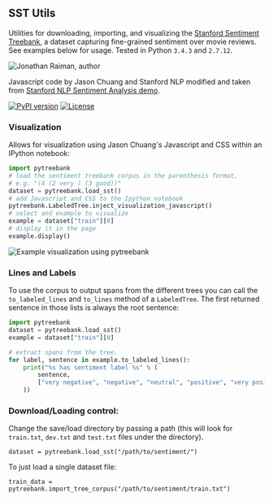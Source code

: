 SST Utils
---------

Utilities for downloading, importing, and visualizing the [Stanford Sentiment Treebank](http://nlp.stanford.edu/sentiment/treebank.html), a dataset capturing fine-grained sentiment over movie reviews.
See examples below for usage. Tested in Python `3.4.3` and `2.7.12`.

![Jonathan Raiman, author](https://img.shields.io/badge/Author-Jonathan%20Raiman%20-blue.svg)

Javascript code by Jason Chuang and Stanford NLP modified and taken from [Stanford NLP Sentiment Analysis demo](http://nlp.stanford.edu:8080/sentiment/rntnDemo.html).

[![PyPI version](https://badge.fury.io/py/pytreebank.svg)](https://badge.fury.io/py/pytreebank)
[![License](https://img.shields.io/badge/license-MIT-blue.svg)](LICENSE.md)

### Visualization

Allows for visualization using Jason Chuang's Javascript and CSS within an IPython notebook:

```python
import pytreebank
# load the sentiment treebank corpus in the parenthesis format,
# e.g. "(4 (2 very ) (3 good))"
dataset = pytreebank.load_sst()
# add Javascript and CSS to the Ipython notebook
pytreebank.LabeledTree.inject_visualization_javascript()
# select and example to visualize
example = dataset["train"][0]
# display it in the page
example.display()
```

![Example visualization using pytreebank](visualization_example.png)

### Lines and Labels

To use the corpus to output spans from the different trees you can call the `to_labeled_lines` and `to_lines` method of a `LabeledTree`. The first returned sentence in those lists is always the root sentence:

```python
import pytreebank
dataset = pytreebank.load_sst()
example = dataset["train"][0]

# extract spans from the tree.
for label, sentence in example.to_labeled_lines():
	print("%s has sentiment label %s" % (
		sentence,
		["very negative", "negative", "neutral", "positive", "very positive"][label]
	))
```

### Download/Loading control:

Change the save/load directory by passing a path (this will look for
`train.txt`, `dev.txt` and `test.txt` files under the directory).

```
dataset = pytreebank.load_sst("/path/to/sentiment/")
```

To just load a single dataset file:

```
train_data = pytreebank.import_tree_corpus("/path/to/sentiment/train.txt")
```


